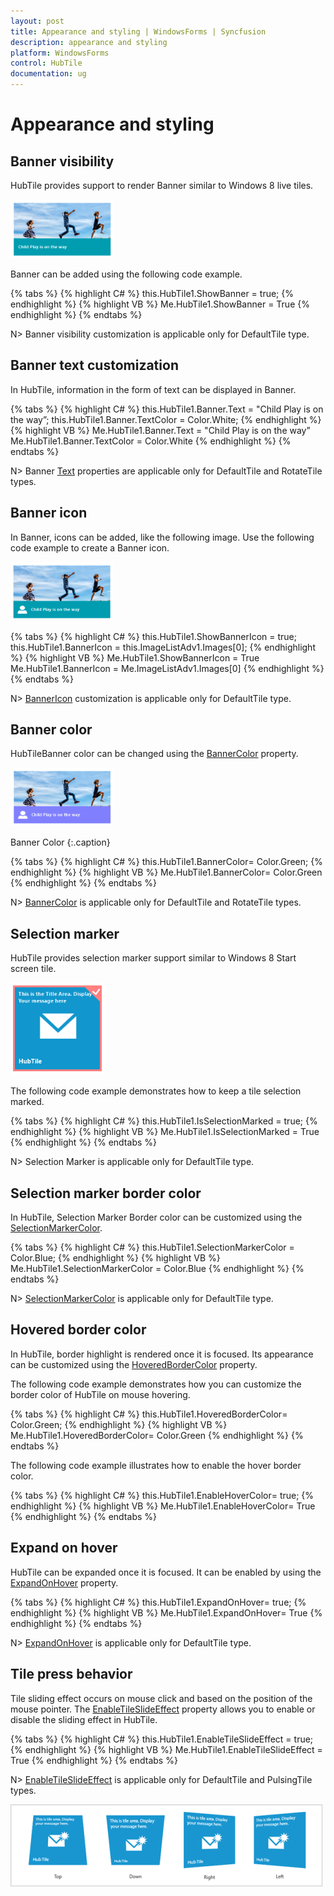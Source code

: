 ```yaml
---
layout: post
title: Appearance and styling | WindowsForms | Syncfusion
description: appearance and styling
platform: WindowsForms
control: HubTile
documentation: ug
---
```


# Appearance and styling

## Banner visibility

HubTile provides support to render Banner similar to Windows 8 live tiles.

![Banner visibility](Concept-and-Features_images/Concept-and-Features_img6.png)

Banner can be added using the following code example.

{% tabs %}
{% highlight C# %} 
this.HubTile1.ShowBanner = true;
{% endhighlight %}
{% highlight VB %} 
Me.HubTile1.ShowBanner = True
{% endhighlight %}
{% endtabs %}

N> Banner visibility customization is applicable only for DefaultTile type.

## Banner text customization

In HubTile, information in the form of text can be displayed in Banner.

{% tabs %}
{% highlight C# %} 
this.HubTile1.Banner.Text  = "Child Play is on the way”;
this.HubTile1.Banner.TextColor  = Color.White;
{% endhighlight %}
{% highlight VB %} 
Me.HubTile1.Banner.Text  = "Child Play is on the way”
Me.HubTile1.Banner.TextColor  = Color.White
{% endhighlight %}
{% endtabs %}


N> Banner [Text](https://help.syncfusion.com/cr/windowsforms/Syncfusion.Tools.Windows~Syncfusion.Windows.Forms.Tools.HubTile~Text.html) properties are applicable only for DefaultTile and RotateTile types.


## Banner icon

In Banner, icons can be added, like the following image. Use the following code example to create a Banner icon.

![Banner icon](Concept-and-Features_images/Concept-and-Features_img9.png)
 
{% tabs %}
{% highlight C# %} 
this.HubTile1.ShowBannerIcon = true;
this.HubTile1.BannerIcon = this.ImageListAdv1.Images[0];
{% endhighlight %}
{% highlight VB %} 
Me.HubTile1.ShowBannerIcon = True
Me.HubTile1.BannerIcon = Me.ImageListAdv1.Images[0]
{% endhighlight %}
{% endtabs %}

N> [BannerIcon](https://help.syncfusion.com/cr/windowsforms/Syncfusion.Tools.Windows~Syncfusion.Windows.Forms.Tools.HubTile~BannerIcon.html) customization is applicable only for DefaultTile type.

## Banner color

HubTileBanner color can be changed using the [BannerColor](https://help.syncfusion.com/cr/windowsforms/Syncfusion.Tools.Windows~Syncfusion.Windows.Forms.Tools.HubTile~BannerColor.html) property.

![Banner color](Concept-and-Features_images/Concept-and-Features_img11.png)

Banner Color
{:.caption}

{% tabs %}
{% highlight C# %} 
this.HubTile1.BannerColor= Color.Green;
{% endhighlight %}
{% highlight VB %} 
Me.HubTile1.BannerColor= Color.Green
{% endhighlight %}
{% endtabs %}

N> [BannerColor](https://help.syncfusion.com/cr/windowsforms/Syncfusion.Tools.Windows~Syncfusion.Windows.Forms.Tools.HubTile~BannerColor.html) is applicable only for DefaultTile and RotateTile types.


## Selection marker

HubTile provides selection marker support similar to Windows 8 Start screen tile.

![Selection marker](Concept-and-Features_images/Concept-and-Features_img13.png)

The following code example demonstrates how to keep a tile selection marked.

{% tabs %}
{% highlight C# %} 
this.HubTile1.IsSelectionMarked = true;
{% endhighlight %}
{% highlight VB %} 
Me.HubTile1.IsSelectionMarked = True
{% endhighlight %}
{% endtabs %}

N> Selection Marker is applicable only for DefaultTile type.

## Selection marker border color

In HubTile, Selection Marker Border color can be customized using the [SelectionMarkerColor](https://help.syncfusion.com/cr/windowsforms/Syncfusion.Tools.Windows~Syncfusion.Windows.Forms.Tools.HubTile~SelectionMarkerColor.html).

{% tabs %}
{% highlight C# %} 
this.HubTile1.SelectionMarkerColor = Color.Blue;
{% endhighlight %}
{% highlight VB %} 
Me.HubTile1.SelectionMarkerColor = Color.Blue
{% endhighlight %}
{% endtabs %}

N> [SelectionMarkerColor](https://help.syncfusion.com/cr/windowsforms/Syncfusion.Tools.Windows~Syncfusion.Windows.Forms.Tools.HubTile~SelectionMarkerColor.html) is applicable only for DefaultTile type.

## Hovered border color

In HubTile, border highlight is rendered once it is focused. Its appearance can be customized using the [HoveredBorderColor](https://help.syncfusion.com/cr/windowsforms/Syncfusion.Tools.Windows~Syncfusion.Windows.Forms.Tools.HubTile~HoveredBorderColor.html) property.

The following code example demonstrates how you can customize the border color of HubTile on mouse hovering.

{% tabs %}
{% highlight C# %} 
this.HubTile1.HoveredBorderColor= Color.Green;
{% endhighlight %}
{% highlight VB %} 
Me.HubTile1.HoveredBorderColor= Color.Green
{% endhighlight %}
{% endtabs %}

The following code example illustrates how to enable the hover border color.

{% tabs %}
{% highlight C# %} 
this.HubTile1.EnableHoverColor= true;
{% endhighlight %}
{% highlight VB %} 
Me.HubTile1.EnableHoverColor= True
{% endhighlight %}
{% endtabs %}

## Expand on hover

HubTile can be expanded once it is focused. It can be enabled by using the [ExpandOnHover](https://help.syncfusion.com/cr/windowsforms/Syncfusion.Tools.Windows~Syncfusion.Windows.Forms.Tools.HubTile~ExpandOnHover.html) property.

{% tabs %}
{% highlight C# %} 
this.HubTile1.ExpandOnHover= true;
{% endhighlight %}
{% highlight VB %} 
Me.HubTile1.ExpandOnHover= True
{% endhighlight %}
{% endtabs %}

N> [ExpandOnHover](https://help.syncfusion.com/cr/windowsforms/Syncfusion.Tools.Windows~Syncfusion.Windows.Forms.Tools.HubTile~ExpandOnHover.html) is applicable only for DefaultTile type.


## Tile press behavior

Tile sliding effect occurs on mouse click and based on the position of the mouse pointer. The [EnableTileSlideEffect](https://help.syncfusion.com/cr/windowsforms/Syncfusion.Tools.Windows~Syncfusion.Windows.Forms.Tools.HubTile~EnableTileSlideEffect.html) property allows you to enable or disable the sliding effect in HubTile.

{% tabs %}
{% highlight C# %} 
this.HubTile1.EnableTileSlideEffect = true;
{% endhighlight %}
{% highlight VB %} 
Me.HubTile1.EnableTileSlideEffect = True
{% endhighlight %}
{% endtabs %}

N> [EnableTileSlideEffect](https://help.syncfusion.com/cr/windowsforms/Syncfusion.Tools.Windows~Syncfusion.Windows.Forms.Tools.HubTile~EnableTileSlideEffect.html) is applicable only for DefaultTile and PulsingTile types.

![Tile press behavior](Concept-and-Features_images/Concept-and-Features_img19.png)
